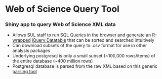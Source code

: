 # Web of Science Query Tool

### Shiny app to query Web of Science XML data 

- Allows SUL staff to run SQL Queries in the browser and generate an [R-wrapped](https://rstudio.github.io/DT/) [jQuery Datatable](https://datatables.net/) that can be sorted and searched intuitively
- Can download subsets of the query to .csv format for use in other analysis packages
- Underlying postgresql is only a small subset (~100,000 rows/items) of the entire database (~400 million rows)
- Postgresql database is parsed from the raw XML based on this generic [parsing tool](https://github.com/wrathofquan/generic_parser)

